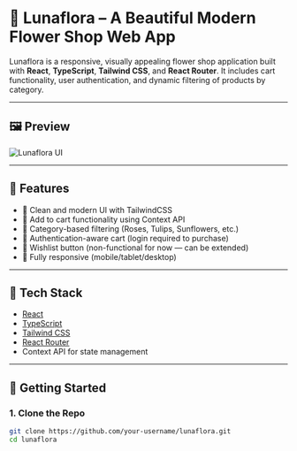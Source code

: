 # 🌸 Lunaflora – A Beautiful Modern Flower Shop Web App

Lunaflora is a responsive, visually appealing flower shop application built with **React**, **TypeScript**, **Tailwind CSS**, and **React Router**. It includes cart functionality, user authentication, and dynamic filtering of products by category.

---

## 🖼️ Preview

![Lunaflora UI](./assets/Flowershop.png)

---

## 🚀 Features

- 🌷 Clean and modern UI with TailwindCSS
- 🛒 Add to cart functionality using Context API
- 🧾 Category-based filtering (Roses, Tulips, Sunflowers, etc.)
- 👤 Authentication-aware cart (login required to purchase)
- 💖 Wishlist button (non-functional for now — can be extended)
- 📱 Fully responsive (mobile/tablet/desktop)

---

## 📁 Tech Stack

- [React](https://reactjs.org/)
- [TypeScript](https://www.typescriptlang.org/)
- [Tailwind CSS](https://tailwindcss.com/)
- [React Router](https://reactrouter.com/)
- Context API for state management

---

## 🔧 Getting Started

### 1. Clone the Repo

```bash
git clone https://github.com/your-username/lunaflora.git
cd lunaflora
